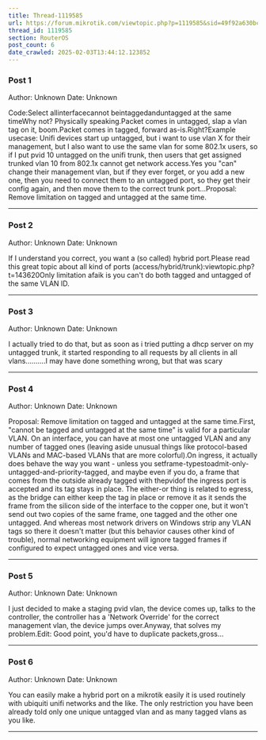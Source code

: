 ```yaml
---
title: Thread-1119585
url: https://forum.mikrotik.com/viewtopic.php?p=1119585&sid=49f92a630bc7970d8ca50523be880e8f#p1119585
thread_id: 1119585
section: RouterOS
post_count: 6
date_crawled: 2025-02-03T13:44:12.123852
---
```


### Post 1
Author: Unknown
Date: Unknown

Code:Select allinterfacecannot beintaggedanduntagged at the same timeWhy not? Physically speaking.Packet comes in untagged, slap a vlan tag on it, boom.Packet comes in tagged, forward as-is.Right?Example usecase: Unifi devices start up untagged, but i want to use vlan X for their management, but I also want to use the same vlan for some 802.1x users, so if I put pvid 10 untagged on the unifi trunk, then users that get assigned trunked vlan 10 from 802.1x cannot get network access.Yes you "can" change their management vlan, but if they ever forget, or you add a new one, then you need to connect them to an untagged port, so they get their config again, and then move them to the correct trunk port...Proposal: Remove limitation on tagged and untagged at the same time.

---
### Post 2
Author: Unknown
Date: Unknown

If I understand you correct, you want a (so called) hybrid port.Please read this great topic about all kind of ports (access/hybrid/trunk):viewtopic.php?t=143620Only limitation afaik is you can't do both tagged and untagged of the same VLAN ID.

---
### Post 3
Author: Unknown
Date: Unknown

I actually tried to do that, but as soon as i tried putting a dhcp server on my untagged trunk, it started responding to all requests by all clients in all vlans..........I may have done something wrong, but that was scary

---
### Post 4
Author: Unknown
Date: Unknown

Proposal: Remove limitation on tagged and untagged at the same time.First, "cannot be tagged and untagged at the same time" is valid for a particular VLAN. On an interface, you can have at most one untagged VLAN and any number of tagged ones (leaving aside unusual things like protocol-based VLANs and MAC-based VLANs that are more colorful).On ingress, it actually does behave the way you want - unless you setframe-typestoadmit-only-untagged-and-priority-tagged, and maybe even if you do, a frame that comes from the outside already tagged with thepvidof the ingress port is accepted and its tag stays in place. The either-or thing is related to egress, as the bridge can either keep the tag in place or remove it as it sends the frame from the silicon side of the interface to the copper one, but it won't send out two copies of the same frame, one tagged and the other one untagged. And whereas most network drivers on Windows strip any VLAN tags so there it doesn't matter (but this behavior causes other kind of trouble), normal networking equipment will ignore tagged frames if configured to expect untagged ones and vice versa.

---
### Post 5
Author: Unknown
Date: Unknown

I just decided to make a staging pvid vlan, the device comes up, talks to the controller, the controller has a 'Network Override' for the correct management vlan, the device jumps over.Anyway, that solves my problem.Edit: Good point, you'd have to duplicate packets,gross...

---
### Post 6
Author: Unknown
Date: Unknown

You can easily make a hybrid port on a mikrotik easily it is used routinely with ubiquiti unifi networks and the like. The only restriction you have been already told only one unique untagged vlan and as many tagged vlans as you like.

---
